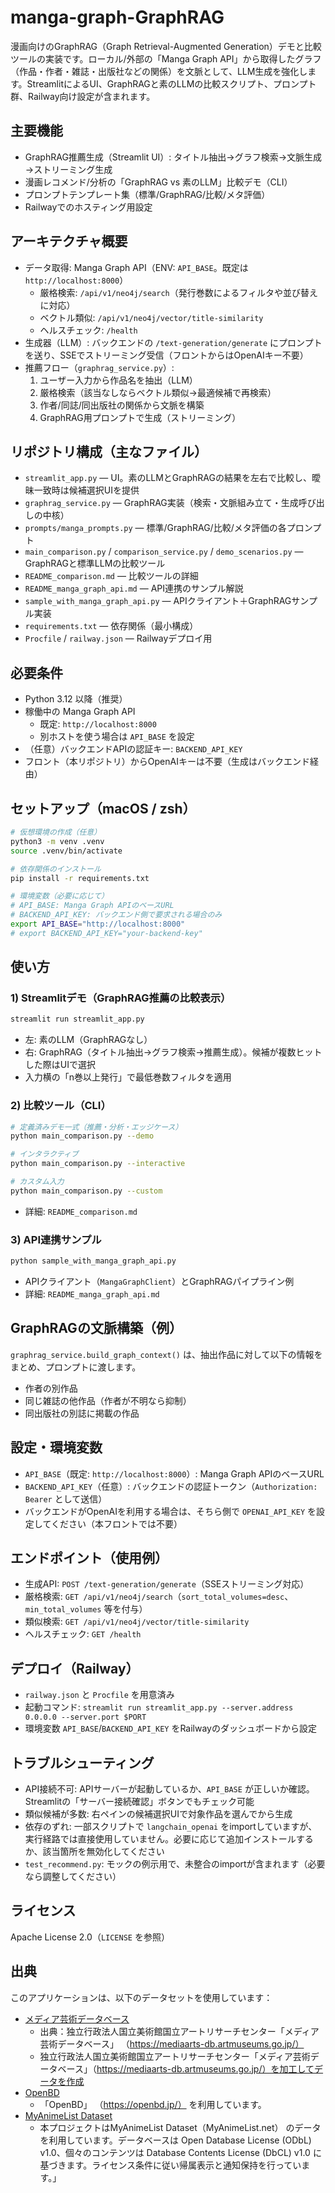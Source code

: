 # manga-graph-GraphRAG

漫画向けのGraphRAG（Graph Retrieval-Augmented Generation）デモと比較ツールの実装です。ローカル/外部の「Manga Graph API」から取得したグラフ（作品・作者・雑誌・出版社などの関係）を文脈として、LLM生成を強化します。StreamlitによるUI、GraphRAGと素のLLMの比較スクリプト、プロンプト群、Railway向け設定が含まれます。

## 主要機能

- GraphRAG推薦生成（Streamlit UI）: タイトル抽出→グラフ検索→文脈生成→ストリーミング生成
- 漫画レコメンド/分析の「GraphRAG vs 素のLLM」比較デモ（CLI）
- プロンプトテンプレート集（標準/GraphRAG/比較/メタ評価）
- Railwayでのホスティング用設定

## アーキテクチャ概要

- データ取得: Manga Graph API（ENV: `API_BASE`。既定は `http://localhost:8000`）
	- 厳格検索: `/api/v1/neo4j/search`（発行巻数によるフィルタや並び替えに対応）
	- ベクトル類似: `/api/v1/neo4j/vector/title-similarity`
	- ヘルスチェック: `/health`
- 生成器（LLM）: バックエンドの `/text-generation/generate` にプロンプトを送り、SSEでストリーミング受信（フロントからはOpenAIキー不要）
- 推薦フロー（`graphrag_service.py`）:
	1) ユーザー入力から作品名を抽出（LLM）
	2) 厳格検索（該当なしならベクトル類似→最適候補で再検索）
	3) 作者/同誌/同出版社の関係から文脈を構築
	4) GraphRAG用プロンプトで生成（ストリーミング）

## リポジトリ構成（主なファイル）

- `streamlit_app.py` — UI。素のLLMとGraphRAGの結果を左右で比較し、曖昧一致時は候補選択UIを提供
- `graphrag_service.py` — GraphRAG実装（検索・文脈組み立て・生成呼び出しの中核）
- `prompts/manga_prompts.py` — 標準/GraphRAG/比較/メタ評価の各プロンプト
- `main_comparison.py` / `comparison_service.py` / `demo_scenarios.py` — GraphRAGと標準LLMの比較ツール
- `README_comparison.md` — 比較ツールの詳細
- `README_manga_graph_api.md` — API連携のサンプル解説
- `sample_with_manga_graph_api.py` — APIクライアント＋GraphRAGサンプル実装
- `requirements.txt` — 依存関係（最小構成）
- `Procfile` / `railway.json` — Railwayデプロイ用

## 必要条件

- Python 3.12 以降（推奨）
- 稼働中の Manga Graph API
	- 既定: `http://localhost:8000`
	- 別ホストを使う場合は `API_BASE` を設定
- （任意）バックエンドAPIの認証キー: `BACKEND_API_KEY`
- フロント（本リポジトリ）からOpenAIキーは不要（生成はバックエンド経由）

## セットアップ（macOS / zsh）

```zsh
# 仮想環境の作成（任意）
python3 -m venv .venv
source .venv/bin/activate

# 依存関係のインストール
pip install -r requirements.txt

# 環境変数（必要に応じて）
# API_BASE: Manga Graph APIのベースURL
# BACKEND_API_KEY: バックエンド側で要求される場合のみ
export API_BASE="http://localhost:8000"
# export BACKEND_API_KEY="your-backend-key"
```

## 使い方

### 1) Streamlitデモ（GraphRAG推薦の比較表示）
```zsh
streamlit run streamlit_app.py
```
- 左: 素のLLM（GraphRAGなし）
- 右: GraphRAG（タイトル抽出→グラフ検索→推薦生成）。候補が複数ヒットした際はUIで選択
- 入力横の「n巻以上発行」で最低巻数フィルタを適用

### 2) 比較ツール（CLI）
```zsh
# 定義済みデモ一式（推薦・分析・エッジケース）
python main_comparison.py --demo

# インタラクティブ
python main_comparison.py --interactive

# カスタム入力
python main_comparison.py --custom
```
- 詳細: `README_comparison.md`

### 3) API連携サンプル
```zsh
python sample_with_manga_graph_api.py
```
- APIクライアント（`MangaGraphClient`）とGraphRAGパイプライン例
- 詳細: `README_manga_graph_api.md`

## GraphRAGの文脈構築（例）
`graphrag_service.build_graph_context()` は、抽出作品に対して以下の情報をまとめ、プロンプトに渡します。
- 作者の別作品
- 同じ雑誌の他作品（作者が不明なら抑制）
- 同出版社の別誌に掲載の作品

## 設定・環境変数

- `API_BASE`（既定: `http://localhost:8000`）: Manga Graph APIのベースURL
- `BACKEND_API_KEY`（任意）: バックエンドの認証トークン（`Authorization: Bearer` として送信）
- バックエンドがOpenAIを利用する場合は、そちら側で `OPENAI_API_KEY` を設定してください（本フロントでは不要）

## エンドポイント（使用例）

- 生成API: `POST /text-generation/generate`（SSEストリーミング対応）
- 厳格検索: `GET /api/v1/neo4j/search`（`sort_total_volumes=desc`、`min_total_volumes` 等を付与）
- 類似検索: `GET /api/v1/neo4j/vector/title-similarity`
- ヘルスチェック: `GET /health`

## デプロイ（Railway）

- `railway.json` と `Procfile` を用意済み
- 起動コマンド: `streamlit run streamlit_app.py --server.address 0.0.0.0 --server.port $PORT`
- 環境変数 `API_BASE`/`BACKEND_API_KEY` をRailwayのダッシュボードから設定

## トラブルシューティング

- API接続不可: APIサーバーが起動しているか、`API_BASE` が正しいか確認。Streamlitの「サーバー接続確認」ボタンでもチェック可能
- 類似候補が多数: 右ペインの候補選択UIで対象作品を選んでから生成
- 依存のずれ: 一部スクリプトで `langchain_openai` をimportしていますが、実行経路では直接使用していません。必要に応じて追加インストールするか、該当箇所を無効化してください
- `test_recommend.py`: モックの例示用で、未整合のimportが含まれます（必要なら調整してください）

## ライセンス

Apache License 2.0（`LICENSE` を参照）

## 出典
このアプリケーションは、以下のデータセットを使用しています：
- [メディア芸術データベース](https://mediaarts-db.artmuseums.go.jp/)
  - 出典：独立行政法人国立美術館国立アートリサーチセンター「メディア芸術データベース」 （https://mediaarts-db.artmuseums.go.jp/）
  - 独立行政法人国立美術館国立アートリサーチセンター「メディア芸術データベース」（https://mediaarts-db.artmuseums.go.jp/）を加工してデータを作成
- [OpenBD](https://openbd.jp/)
  - 「OpenBD」 （https://openbd.jp/） を利用しています。
- [MyAnimeList Dataset](https://www.kaggle.com/datasets/azathoth42/myanimelist)
  - 本プロジェクトはMyAnimeList Dataset（MyAnimeList.net） のデータを利用しています。データベースは Open Database License (ODbL) v1.0、個々のコンテンツは Database Contents License (DbCL) v1.0 に基づきます。ライセンス条件に従い帰属表示と通知保持を行っています。」
